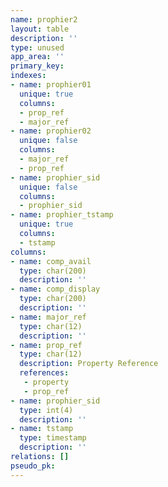 ```yaml
---
name: prophier2
layout: table
description: ''
type: unused
app_area: ''
primary_key: 
indexes:
- name: prophier01
  unique: true
  columns:
  - prop_ref
  - major_ref
- name: prophier02
  unique: false
  columns:
  - major_ref
  - prop_ref
- name: prophier_sid
  unique: false
  columns:
  - prophier_sid
- name: prophier_tstamp
  unique: true
  columns:
  - tstamp
columns:
- name: comp_avail
  type: char(200)
  description: ''
- name: comp_display
  type: char(200)
  description: ''
- name: major_ref
  type: char(12)
  description: ''
- name: prop_ref
  type: char(12)
  description: Property Reference
  references:
   - property
   - prop_ref
- name: prophier_sid
  type: int(4)
  description: ''
- name: tstamp
  type: timestamp
  description: ''
relations: []
pseudo_pk: 
---
```


